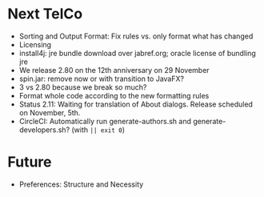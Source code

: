 # Next TelCo

- Sorting and Output Format: Fix rules vs. only format what has changed
- Licensing
- install4j: jre bundle download over jabref.org; oracle license of bundling jre
- We release 2.80 on the 12th anniversary on 29 November
- spin.jar: remove now or with transition to JavaFX?
- 3 vs 2.80 because we break so much?
- Format whole code according to the new formatting rules
- Status 2.11: Waiting for translation of About dialogs. Release scheduled on November, 5th.
- CircleCI: Automatically run generate-authors.sh and generate-developers.sh? (with `|| exit 0`)

# Future
- Preferences: Structure and Necessity

